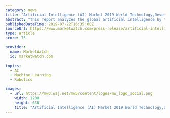 ```yaml
---
category: news
title: "Artificial Intelligence (AI) Market 2019 World Technology,Development,Trends and Opportunities Market Research Report to 2023"
abstract: "This report analyzes the global artificial intelligence by type (Artificial Neural Networks, Digital Assistant, Automotive Robotics System, Embedded System), Services (Speech Recognition, Gesture Control, Robots, Language Processing) and region ..."
publishedDateTime: 2019-07-22T16:35:00Z
sourceUrl: https://www.marketwatch.com/press-release/artificial-intelligence-ai-market-2019-world-technologydevelopmenttrends-and-opportunities-market-research-report-to-2023-2019-07-22
type: article
score: 75

provider:
  name: MarketWatch
  id: marketwatch.com

topics:
  - AI
  - Machine Learning
  - Robotics

images:
  - url: https://mw3.wsj.net/mw5/content/logos/mw_logo_social.png
    width: 1200
    height: 630
    title: "Artificial Intelligence (AI) Market 2019 World Technology,Development,Trends and Opportunities Market Research Report to 2023"
---
```

